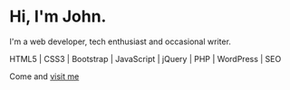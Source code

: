 # Hi, I'm John.

I'm a web developer, tech enthusiast and occasional writer.


HTML5 | CSS3 | Bootstrap | JavaScript | jQuery | PHP | WordPress | SEO


Come and [visit me](https://johngreenfield.dev)
